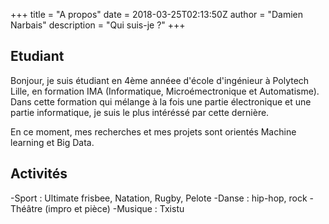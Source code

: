 +++
title = "A propos"
date = 2018-03-25T02:13:50Z
author = "Damien Narbais"
description = "Qui suis-je ?"
+++

## Etudiant

Bonjour, je suis étudiant en 4ème annéee d'école d'ingénieur à Polytech Lille, en formation IMA (Informatique, Microémectronique et Automatisme).
Dans cette formation qui mélange à la fois une partie électronique et une partie informatique, je suis le plus intéréssé par cette dernière.

En ce moment, mes recherches et mes projets sont orientés Machine learning et Big Data. 



## Activités

-Sport : Ultimate frisbee, Natation, Rugby, Pelote
-Danse : hip-hop, rock
-Théâtre (impro et pièce)
-Musique : Txistu
